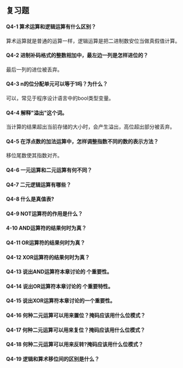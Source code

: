 ## 复习题
#### Q4-1 算术运算和逻辑运算有什么区别？
算术运算就是普通的运算一样，逻辑运算是把二进制数安位当做真假值计算。

#### Q4-2 进制补码格式的整数相加中，最左边一列是怎样进位的？
最后一列的进位被丢弃。

#### Q4-3 n的位分配单元可以等于1吗？为什么？
可以，常见于程序设计语言中的bool类型变量。

#### Q4-4 解释"溢出"这个词。
当计算的结果超出当前存储的大小时，会产生溢出，高位超出部分被丢弃。

#### Q4-5 在浮点数的加法运算中，怎样调整指数不同的数的表示方法？
移位尾数使其指数对齐。

#### Q4-6 一元运算和二元运算有何不同？


#### Q4-7 二元逻辑运算有哪些？


#### Q4-8 什么是真值表?


#### Q4-9 NOT运算符的作用是什么？


#### 4-10 AND运算符的结果何时为真？


#### Q4-11 OR运算符的结果何时为真？


#### Q4-12 XOR运算符的结果何时为真？


#### Q4-13 说出AND运算符本章讨论的 个重要性。


#### Q4-14 说出OR运算符本章讨论的 个重要特性。


#### Q4-15 说出XOR运算符本章讨论的一个重要性。


#### Q4-16 何种二元运算可以用来置位？掩码应该用什么位模式？


#### Q4-17 何种二元运算可以用来复位？掩码应该用什么位模式？


#### Q4-18 何种二元运算可以用来反转?掩码应该用什么位模式？


#### Q4-19 逻辑和算术移位间的区别是什么？


